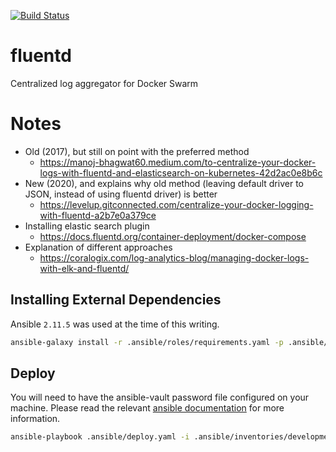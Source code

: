 [![Build Status](https://drone.kiwi-labs.net/api/badges/Diesel-Net/fluentd/status.svg)](https://drone.kiwi-labs.net/Diesel-Net/fluentd)

# fluentd
Centralized log aggregator for Docker Swarm


# Notes
- Old (2017), but still on point with the preferred method
  - https://manoj-bhagwat60.medium.com/to-centralize-your-docker-logs-with-fluentd-and-elasticsearch-on-kubernetes-42d2ac0e8b6c
- New (2020), and explains why old method (leaving default driver to JSON, instead of using fluentd driver) is better
  - https://levelup.gitconnected.com/centralize-your-docker-logging-with-fluentd-a2b7e0a379ce
- Installing elastic search plugin
  - https://docs.fluentd.org/container-deployment/docker-compose
- Explanation of different approaches
  - https://coralogix.com/log-analytics-blog/managing-docker-logs-with-elk-and-fluentd/

## Installing External Dependencies
Ansible `2.11.5` was used at the time of this writing.
```bash
ansible-galaxy install -r .ansible/roles/requirements.yaml -p .ansible/roles --force
```

## Deploy
You will need to have the ansible-vault password file configured on your machine. Please read the relevant [ansible documentation](https://docs.ansible.com/ansible/latest/user_guide/vault.html#setting-a-default-password-source) for more information.

```bash
ansible-playbook .ansible/deploy.yaml -i .ansible/inventories/development
```
